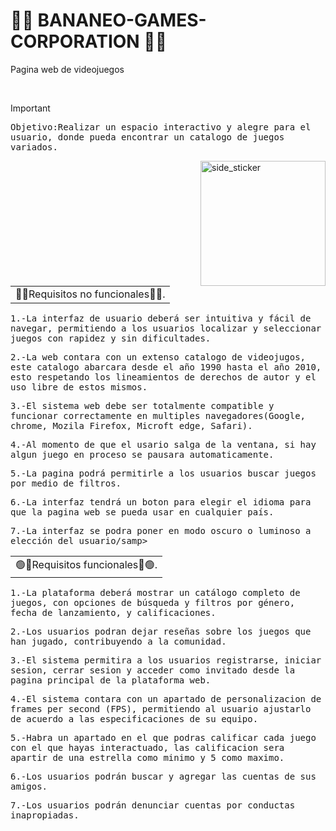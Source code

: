# 🍌🐲 BANANEO-GAMES-CORPORATION 🐲🍌
Pagina web de videojuegos 


<br>

> [!IMPORTANT]
> <samp>Objetivo:Realizar un espacio interactivo y alegre para el usuario, donde pueda encontrar un catalogo de juegos variados.</samp>


<img align="right" width=200px height=200px alt="side_sticker" src="https://media.giphy.com/media/TEnXkcsHrP4YedChhA/giphy.gif" />


<table><tr><td>🔴🐲Requisitos no funcionales🐲🔴.</td></tr></table>
<samp>1.-La interfaz de usuario deberá ser intuitiva y fácil de navegar, permitiendo a los usuarios localizar y seleccionar juegos con rapidez y sin dificultades.</samp>

<samp>2.-La web contara con un extenso catalogo de videojugos, este catalogo abarcara desde el año 1990 hasta el año 2010, esto respetando los lineamientos de derechos de autor y el uso libre de estos mismos.</samp>

<samp>3.-El sistema web debe ser totalmente compatible y funcionar correctamente en multiples navegadores(Google, chrome, Mozila Firefox, Microft edge, Safari).</samp>

<samp>4.-Al momento de que el usario salga de la ventana, si hay algun juego en proceso se pausara automaticamente.</samp>

<samp>5.-La pagina podrá permitirle a los usuarios buscar juegos por medio de filtros.</samp>

<samp>6.-La interfaz tendrá un boton para elegir el idioma para que la pagina web se pueda usar en cualquier país.</samp>

<samp>7.-La interfaz se podra poner en modo oscuro o luminoso a elección del usuario/samp>



<table><tr><td>🟢🐲Requisitos funcionales🐲🟢.</td></tr></table>
<samp>1.-La plataforma deberá mostrar un catálogo completo de juegos, con opciones de búsqueda y filtros por género, fecha de lanzamiento, y calificaciones.</samp>

<samp>2.-Los usuarios podran dejar reseñas sobre los juegos que han jugado, contribuyendo a la comunidad.</samp>

<samp>3.-El sistema permitira a los usuarios registrarse, iniciar sesion, cerrar sesion y acceder como invitado desde la pagina principal de la plataforma web.</samp>

<samp>4.-El sistema contara con un apartado de personalizacion de frames per second (FPS), permitiendo al usuario ajustarlo de acuerdo a las especificaciones de su equipo.</samp>

<samp>5.-Habra un apartado en el que podras calificar cada juego con el que hayas interactuado, las calificacion sera apartir de una estrella como minimo y 5 como maximo.</samp>

<samp>6.-Los usuarios podrán buscar y agregar las cuentas de sus amigos.</samp>

<samp>7.-Los usuarios podrán denunciar cuentas por conductas inapropiadas.</samp>

